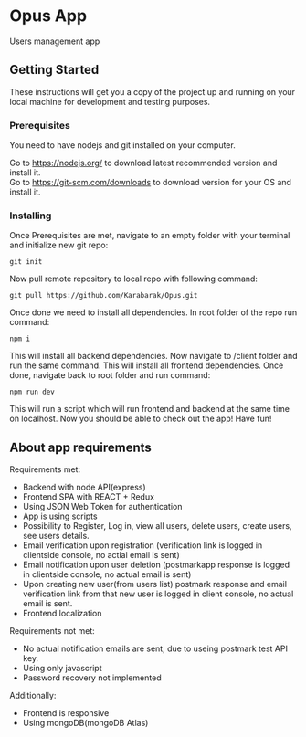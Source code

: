 # Opus App

Users management app

## Getting Started

These instructions will get you a copy of the project up and running on your local machine for development and testing purposes.

### Prerequisites

You need to have nodejs and git installed on your computer.

Go to https://nodejs.org/ to download latest recommended version and install it.  
Go to https://git-scm.com/downloads to download version for your OS and install it.



### Installing

Once Prerequisites are met, navigate to an empty folder with your terminal and initialize new git repo:
```
git init
```
Now pull remote repository to local repo with following command:
```
git pull https://github.com/Karabarak/Opus.git
```
Once done we need to install all dependencies. In root folder of the repo run command:
```
npm i
```
This will install all backend dependencies. Now navigate to /client folder and run the same command.
This will install all frontend dependencies. Once done, navigate back to root folder and run command:
```
npm run dev
```
This will run a script which will run frontend and backend at the same time on localhost.
Now you should be able to check out the app! Have fun!
## About app requirements
Requirements met:
* Backend with node API(express)
* Frontend SPA with REACT + Redux
* Using JSON Web Token for authentication
* App is using scripts
* Possibility to Register, Log in, view all users, delete users, create users, see users details.
* Email verification upon registration (verification link is logged in clientside console, no actial email is sent)
* Email notification upon user deletion (postmarkapp response is logged in clientside console, no actual email is sent)
* Upon creating new user(from users list) postmark response and email verification link from that new user is logged in client console, no actual email is sent.
* Frontend localization

Requirements not met:
* No actual notification emails are sent, due to useing postmark test API key.
* Using only javascript
* Password recovery not implemented

Additionally:
* Frontend is responsive
* Using mongoDB(mongoDB Atlas)
